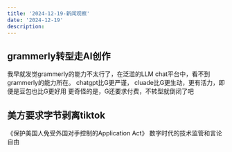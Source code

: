 ```yaml
---
title: '2024-12-19-新闻观察'
date: '2024-12-19'
description:
---
```



## grammerly转型走AI创作
我早就发觉grammerly的能力不太行了，在泛滥的LLM chat平台中，看不到grammerly的能力所在。
chatgpt比G更严谨， cluade比G更生动，更有活力，即便是豆包也比G更好用
更奇怪的是，G还要求付费，不转型就倒闭了吧


## 美方要求字节剥离tiktok
《保护美国人免受外国对手控制的Application Act》
数字时代的技术监管和言论自由